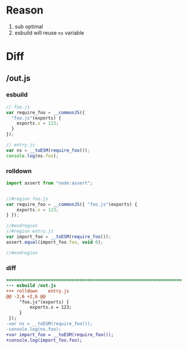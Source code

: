 # Reason
1. sub optimal
2. esbuild will reuse `ns` variable
# Diff
## /out.js
### esbuild
```js
// foo.js
var require_foo = __commonJS({
  "foo.js"(exports) {
    exports.x = 123;
  }
});

// entry.js
var ns = __toESM(require_foo());
console.log(ns.foo);
```
### rolldown
```js
import assert from "node:assert";


//#region foo.js
var require_foo = __commonJS({ "foo.js"(exports) {
	exports.x = 123;
} });

//#endregion
//#region entry.js
var import_foo = __toESM(require_foo());
assert.equal(import_foo.foo, void 0);

//#endregion
```
### diff
```diff
===================================================================
--- esbuild	/out.js
+++ rolldown	entry.js
@@ -2,6 +2,6 @@
     "foo.js"(exports) {
         exports.x = 123;
     }
 });
-var ns = __toESM(require_foo());
-console.log(ns.foo);
+var import_foo = __toESM(require_foo());
+console.log(import_foo.foo);

```